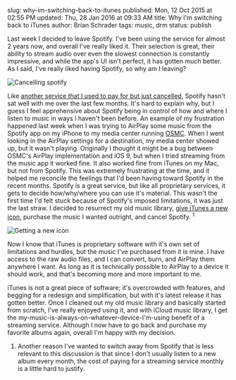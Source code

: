 slug: why-im-switching-back-to-itunes
published: Mon, 12 Oct 2015 at 02:55 PM
updated: Thu, 28 Jan 2016 at 09:33 AM
title: Why I'm switching back to iTunes
author: Brian Schrader
tags: music, drm
status: publish

Last week I decided to leave Spotify. I've been using the
service for almost 2 years now, and overall I've really liked it. Their
selection is great, their ability to stream audio over even the slowest
connection is constantly impressive, and while the app's UI isn't perfect, it
has gotten much better. As I said, I've really liked having Spotify, so why 
am I leaving?

![Cancelling spotify](http://brianschrader.com/images/blog/cancel-spotify.png)

Like [another service that I used to pay for but just cancelled][1], Spotify
hasn't sat well with me over the last few months. It's hard to explain why, but
I guess I feel apprehensive about Spotify being in control of how and where I
listen to music in ways I haven't been before. An example of my frustration 
happened last week when I was trying to AirPlay some music from the Spotify app 
on my iPhone to my media center running [OSMC][2]. When I went looking in the 
AirPlay settings for a destination, my media center showed up, but it wasn't playing.
Originally I thought it might be a bug between OSMC's AirPlay implementation and 
iOS 9, but when I tried streaming from the music app it worked fine. It also
worked fine from iTunes on my Mac, but not from Spotify.
This was extremely frustrating at the time, and it helped me reconcile the
feelings that I'd been having toward Spotify in the recent months. Spotify is a
great service, but like all proprietary services, it gets to decide
how/why/where you can use it's material. This wasn't the first time I'd felt
stuck because of Spotify's imposed limitations, it was just the last straw. I 
decided to resurrect my old music library, [give iTunes a new icon][3], purchase 
the music I wanted outright, and cancel Spotify.
<sup>1</sup>

![Getting a new icon](http://brianschrader.com/images/blog/new-itunes-icon.png)

[1]: http://www.audible.com
[2]: https://osmc.tv
[3]: https://twitter.com/sonicrocketman/status/651874066702319616

Now I know that iTunes is proprietary software with it's own set of limitations
and hurdles, but the music I've purchased from it is mine. I have access to the
raw audio files, and I can convert, burn, and AirPlay them anywhere I want. As
long as it is technically possible to AirPlay to a device it should work, and 
that's becoming more and more important to me. 

iTunes is not a great piece of software; it's overcrowded with features, and
begging for a redesign and simplification, but with it's latest release it has
gotten better. Once I cleaned out my old music library and basically started
from scratch, I've really enjoyed using it, and with iCloud music library, I 
get the my-music-is-always-on-whatever-device-I'm-using benefit of a streaming 
service. Although I now have to go back and purchase my favorite albums
again, overall I'm happy with my decision. 

<div class="footnote">

1. Another reason I've wanted to switch away from Spotify that is less relevant to
this discussion is that since I don't usually listen to a new album every
month, the cost of paying for a streaming service monthly is a little hard to
justify.

</div>
